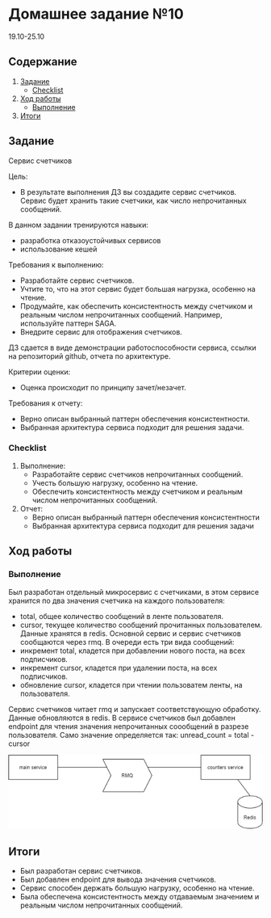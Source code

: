 # Домашнее задание №10
19.10-25.10
## Содержание
1. [Задание](#task)
    - [Checklist ](#checklist)
2. [ Ход работы ](#dev)
   - [ Выполнение ](#dev-execute)
3. [ Итоги ](#results)

<a name="task"></a>
## Задание
Сервис счетчиков

Цель:
- В результате выполнения ДЗ вы создадите сервис счетчиков. Сервис будет хранить такие счетчики, как число непрочитанных сообщений.

В данном задании тренируются навыки:
- разработка отказоустойчивых сервисов
- использование кешей

Требования к выполнению:
- Разработайте сервис счетчиков.
- Учтите то, что на этот сервис будет большая нагрузка, особенно на чтение.
- Продумайте, как обеспечить консистентность между счетчиком и реальным числом непрочитанных сообщений. Например, используйте паттерн SAGA.
- Внедрите сервис для отображения счетчиков.

ДЗ сдается в виде демонстрации работоспособности сервиса, ссылки на репозиторий github, отчета по архитектуре.

Критерии оценки:
- Оценка происходит по принципу зачет/незачет.

Требования к отчету:
- Верно описан выбранный паттерн обеспечения консистентности.
- Выбранная архитектура сервиса подходит для решения задачи.

<a name="checklist"></a>
### Checklist
1. Выполнение:
    - Разработайте сервис счетчиков непрочитанных сообщений.
    - Учесть большую нагрузку, особенно на чтение.
    - Обеспечить консистентность между счетчиком и реальным числом непрочитанных сообщений.
2. Отчет:
    - Верно описан выбранный паттерн обеспечения консистентности
    - Выбранная архитектура сервиса подходит для решения задачи

<a name="dev"></a>
## Ход работы

<a name="dev-execute"></a>
### Выполнение

Был разработан отдельный микросервис с счетчиками, в этом сервисе хранится по два значения счетчика на каждого пользователя:
- total, общее количество сообщений в ленте пользователя.
- cursor, текущее количество сообщений прочитанных пользователем.
Данные хранятся в redis.
Основной сервис и сервис счетчиков сообщаются через rmq.
В очереди есть три вида сообщений:
- инкремент total, кладется при добавлении нового поста, на всех подписчиков.
- инкремент cursor, кладется при удалении поста, на всех подписчиков.
- обновление cursor, кладется при чтении пользоватем ленты, на пользователя.

Сервис счетчиков читает rmq и запускает соответствующую обработку.
Данные обновляются в redis.
В сервисе счетчиков был добавлен endpoint для чтения значения непрочитанных соообщений в разрезе пользователя.
Само значение определяется так:
unread_count = total - cursor

<p align="center">
    <img src="files/10_counter.drawio.png">
</p>

<a name="results"></a>
## Итоги
- Был разработан сервис счетчиков.
- Был добавлен endpoint для вывода значения счетчиков.
- Сервис способен держать большую нагрузку, особенно на чтение.
- Была обеспечена консистентность между отдаваемым значением и реальным числом непрочитанных сообщений.
